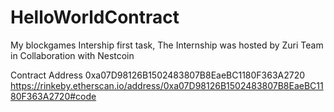 # HelloWorldContract
My blockgames Intership first task, The Internship was hosted by Zuri Team in Collaboration with Nestcoin

Contract Address
0xa07D98126B1502483807B8EaeBC1180F363A2720
https://rinkeby.etherscan.io/address/0xa07D98126B1502483807B8EaeBC1180F363A2720#code
